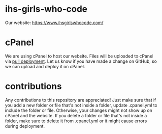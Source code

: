 # ihs-girls-who-code
Our website: https://www.ihsgirlswhocode.com/

# cPanel
We are using cPanel to host our website. Files will be uploaded to cPanel via [pull deployment](https://docs.cpanel.net/knowledge-base/web-services/guide-to-git-deployment/#manual-or-pull-deployment). Let us know if you have made a change on GitHub, so we can upload and deploy it on cPanel.

# contributions
Any contributions to this repository are appreciated! Just make sure that if you add a new folder or file that's not inside a folder, update .cpanel.yml to include the folder or file. Otherwise, your changes might not show up on cPanel and the website. If you delete a folder or file that's not inside a folder, make sure to delete it from .cpanel.yml or it might cause errors during deployment.
